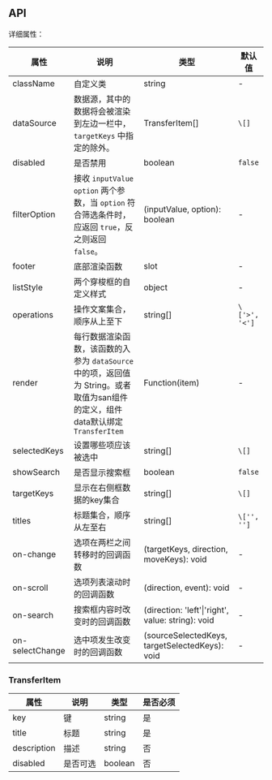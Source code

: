 ## API


详细属性：

| 属性 | 说明 | 类型 | 默认值 |
| --- | --- | --- | --- |
| className | 自定义类 | string | - |
| dataSource | 数据源，其中的数据将会被渲染到左边一栏中，`targetKeys` 中指定的除外。 | TransferItem[] | `\[]` |
| disabled | 是否禁用 | boolean | `false` |
| filterOption | 接收 `inputValue` `option` 两个参数，当 `option` 符合筛选条件时，应返回 `true`，反之则返回 `false`。 | (inputValue, option): boolean | - |
| footer | 底部渲染函数 | slot | - |
| listStyle | 两个穿梭框的自定义样式 | object | - |
| operations | 操作文案集合，顺序从上至下 | string\[] | `\['>', '<']` |
| render | 每行数据渲染函数，该函数的入参为 `dataSource` 中的项，返回值为 String。或者取值为san组件的定义，组件data默认绑定`TransferItem` | Function(item) | - |
| selectedKeys | 设置哪些项应该被选中 | string\[] | `\[]` |
| showSearch | 是否显示搜索框 | boolean | `false` |
| targetKeys | 显示在右侧框数据的key集合 | string\[] | `\[]` |
| titles | 标题集合，顺序从左至右 | string\[] | `\['', '']` |
| on-change | 选项在两栏之间转移时的回调函数 | (targetKeys, direction, moveKeys): void | - |
| on-scroll | 选项列表滚动时的回调函数 | (direction, event): void | - |
| on-search | 搜索框内容时改变时的回调函数 | (direction: 'left'\|'right', value: string): void | - |
| on-selectChange | 选中项发生改变时的回调函数 | (sourceSelectedKeys, targetSelectedKeys): void | - |

### TransferItem
| 属性 | 说明 | 类型 | 是否必须 |
| --- | --- | --- | --- |
| key | 键 | string | 是 |
| title | 标题 | string | 是 |
| description | 描述 | string | 否 |
| disabled | 是否可选 | boolean | 否 |
